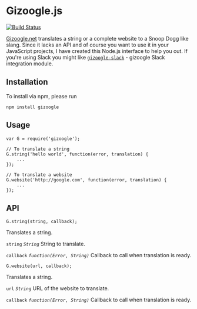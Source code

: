 # Gizoogle.js

[![Build Status](https://travis-ci.org/janjakubnanista/gizoogle.svg)](https://travis-ci.org/janjakubnanista/gizoogle)

[Gizoogle.net](http://gizoogle.net) translates a string or a complete website to a Snoop Dogg like slang. Since it lacks an API and of course you want to use it in your JavaScript projects, I have created this Node.js interface to help you out.
If you're using Slack you might like [`gizoogle-slack`](https://github.com/janjakubnanista/gizoogle-slack) - gizoogle Slack integration module.

## Installation

To install via npm, please run

    npm install gizoogle

## Usage

    var G = require('gizoogle');

    // To translate a string
    G.string('hello world', function(error, translation) {
    	...
    });

    // To translate a website
    G.website('http://google.com', function(error, translation) {
    	...
    });

## API

`G.string(string, callback);`

Translates a string.

`string` *`String`* String to translate.

`callback` *`function(Error, String)`* Callback to call when translation is ready.

`G.website(url, callback);`

Translates a string.

`url` *`String`* URL of the website to translate.

`callback` *`function(Error, String)`* Callback to call when translation is ready.
